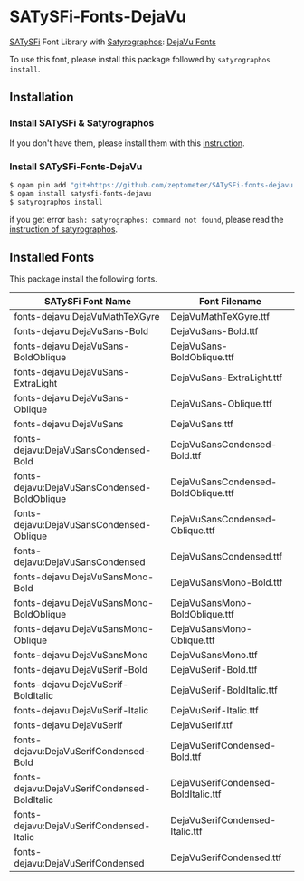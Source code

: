 # SATySFi-Fonts-DejaVu
[SATySFi](https://github.com/gfngfn/SATySFi) Font Library with [Satyrographos](https://github.com/na4zagin3/satyrographos): [DejaVu Fonts](https://dejavu-fonts.github.io/)

To use this font, please install this package followed by `satyrographos install`.

## Installation
### Install SATySFi & Satyrographos
If you don't have them, please install them with this [instruction](https://github.com/na4zagin3/satyrographos).

### Install SATySFi-Fonts-DejaVu
```sh
$ opam pin add "git+https://github.com/zeptometer/SATySFi-fonts-dejavu.git"
$ opam install satysfi-fonts-dejavu
$ satyrographos install
```

if you get error `bash: satyrographos: command not found`, please read the [instruction of satyrographos](https://github.com/na4zagin3/satyrographos).

## Installed Fonts
This package install the following fonts.

| SATySFi Font Name                            | Font Filename                       |
|----------------------------------------------|-------------------------------------|
| fonts-dejavu:DejaVuMathTeXGyre               | DejaVuMathTeXGyre.ttf               |
| fonts-dejavu:DejaVuSans-Bold                 | DejaVuSans-Bold.ttf                 |
| fonts-dejavu:DejaVuSans-BoldOblique          | DejaVuSans-BoldOblique.ttf          |
| fonts-dejavu:DejaVuSans-ExtraLight           | DejaVuSans-ExtraLight.ttf           |
| fonts-dejavu:DejaVuSans-Oblique              | DejaVuSans-Oblique.ttf              |
| fonts-dejavu:DejaVuSans                      | DejaVuSans.ttf                      |
| fonts-dejavu:DejaVuSansCondensed-Bold        | DejaVuSansCondensed-Bold.ttf        |
| fonts-dejavu:DejaVuSansCondensed-BoldOblique | DejaVuSansCondensed-BoldOblique.ttf |
| fonts-dejavu:DejaVuSansCondensed-Oblique     | DejaVuSansCondensed-Oblique.ttf     |
| fonts-dejavu:DejaVuSansCondensed             | DejaVuSansCondensed.ttf             |
| fonts-dejavu:DejaVuSansMono-Bold             | DejaVuSansMono-Bold.ttf             |
| fonts-dejavu:DejaVuSansMono-BoldOblique      | DejaVuSansMono-BoldOblique.ttf      |
| fonts-dejavu:DejaVuSansMono-Oblique          | DejaVuSansMono-Oblique.ttf          |
| fonts-dejavu:DejaVuSansMono                  | DejaVuSansMono.ttf                  |
| fonts-dejavu:DejaVuSerif-Bold                | DejaVuSerif-Bold.ttf                |
| fonts-dejavu:DejaVuSerif-BoldItalic          | DejaVuSerif-BoldItalic.ttf          |
| fonts-dejavu:DejaVuSerif-Italic              | DejaVuSerif-Italic.ttf              |
| fonts-dejavu:DejaVuSerif                     | DejaVuSerif.ttf                     |
| fonts-dejavu:DejaVuSerifCondensed-Bold       | DejaVuSerifCondensed-Bold.ttf       |
| fonts-dejavu:DejaVuSerifCondensed-BoldItalic | DejaVuSerifCondensed-BoldItalic.ttf |
| fonts-dejavu:DejaVuSerifCondensed-Italic     | DejaVuSerifCondensed-Italic.ttf     |
| fonts-dejavu:DejaVuSerifCondensed            | DejaVuSerifCondensed.ttf            |
